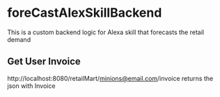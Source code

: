 # foreCastAlexSkillBackend
This is a custom backend logic for Alexa skill that forecasts the retail demand

## Get User Invoice
http://localhost:8080/retailMart/minions@email.com/invoice returns the json with Invoice